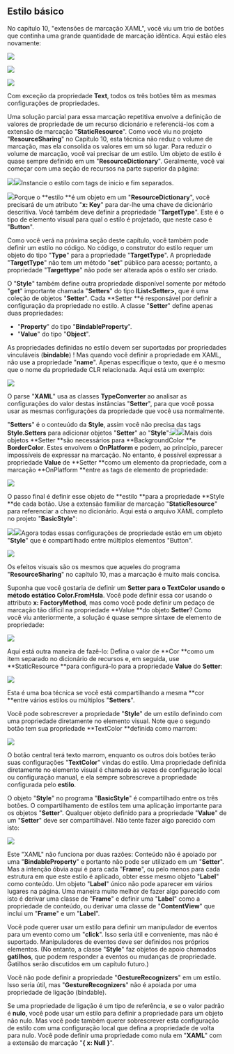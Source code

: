 ## Estilo básico

No capítulo 10, "extensões de marcação XAML", você viu um trio de botões que continha uma grande quantidade de  marcação idêntica. Aqui estão eles novamente:

![](/assets/12-1-estilo.png)

![](/assets/12-2-estilo.png)

![](/assets/12-3-estilo.png)

Com exceção da propriedade **Text**, todos os três botões têm as mesmas configurações de propriedades.

Uma solução parcial para essa marcação repetitiva envolve a definição de valores de propriedade de um recurso dicionário e referenciá-los com a extensão de marcação "**StaticResource**". Como você viu no projeto "**ResourceSharing**"  no Capítulo 10, esta técnica não reduz o volume de marcação, mas ela consolida os valores em um só lugar. Para reduzir o volume de marcação, você vai precisar de um estilo. Um objeto de estilo é quase sempre definido em um "**ResourceDictionary**". Geralmente, você vai começar com uma seção de recursos na parte superior da página:

![](/assets/12-04REsourceDictionary.png)![](/assets/12-05-resorcedictionay1.png)Instancie o estilo com tags de inicio e fim separados.

![](/assets/12-06-estilo-tags.png)Porque o **estilo **é um objeto em um "**ResourceDictionary**", você precisará de um atributo "**x: Key**" para dar-lhe uma chave de dicionário descritiva. Você também deve definir a propriedade "**TargetType**". Este é o tipo de elemento visual para qual o estilo é projetado, que neste caso é "**Button**".

Como você verá na próxima seção deste capítulo, você também pode definir um estilo no código. No código, o construtor do estilo requer um objeto do tipo "**Type**" para a propriedade "**TargetType**". A propriedade "**TargetType**" não tem um método "**set**" público para acesso; portanto, a propriedade "**Targettype**" não pode ser alterada após o estilo ser criado.

O "**Style**" também define outra propriedade disponível somente por método "**get**" importante chamada "**Setters**" do tipo **IList&lt;Setter&gt;,** que é uma coleção de objetos "**Setter**". Cada **Setter **é responsável por definir a configuração da propriedade no estilo. A classe "**Setter**" define apenas duas propriedades:

* "**Property**" do tipo "**BindableProperty**".
* "**Value**" do tipo  "**Object**".

As propriedades definidas no estilo devem ser suportadas por propriedades vinculáveis​​ \(**bindable**\) ! Mas quando você definir a propriedade em XAML, não use a propriedade "**name**". Apenas especifique o texto, que é o mesmo que o nome da propriedade CLR relacionada. Aqui está um exemplo:

![](/assets/12-07-PropiedadeCLR.png)

O parse "**XAML**" usa as classes **TypeConverter** ao analisar as configurações do valor destas instâncias "**Setter**", para que você possa usar as mesmas configurações da propriedade que você usa normalmente.

"**Setters**" é o conteuúdo da **Style**, assim você não precisa das tags **Style.Setters** para adicionar objetos "**Setter**" ao "**Style**":![](/assets/12-08-SetterStyle.png)![](/assets/12-09-SetterStyler1.png)Mais dois objetos **Setter **são necessários para **BackgroundColor **e **BorderColor**. Estes envolvem o **OnPlatform** e podem, ao princípio, parecer impossíveis de expressar na marcação. No entanto, é possível expressar a propriedade **Value** de **Setter **como um elemento da propriedade, com a marcação **OnPlatform **entre as tags de elemento de propriedade:

![](/assets/12-10-SetterProperty.png)

O passo final é definir esse objeto de **estilo **para a propriedade **Style **de cada botão. Use a extensão familiar de marcação "**StaticResource**" para referenciar a chave no dicionário. Aqui está o arquivo XAML completo no projeto "**BasicStyle**":

![](/assets/12-11-BasciStyle.png)![](/assets/12-12-BasciStyle.png)Agora todas essas configurações de propriedade estão em um objeto "**Style**" que é compartilhado entre múltiplos elementos "Button".

![](/assets/12-12-ExemploTelasStyle.png)

Os efeitos visuais são os mesmos que aqueles do programa "**ResourceSharing**" no capítulo 10, mas a marcação é muito mais concisa.

Suponha que você gostaria de definir um **Setter **para o TextColor usando o método estátic**o Color.FromHsla**. Você pode definir essa cor usando o attributo **x: FactoryMethod**, mas como você pode definir um pedaço de marcação tão difícil na propriedade **Value **do objeto **Setter**? Como você viu anteriormente, a solução é quase sempre sintaxe de elemento de propriedade:

![](/assets/12-13-ValeuSttert.png)

Aqui está outra maneira de fazê-lo: Defina o valor de **Cor **como um item separado no dicionário de recursos e, em seguida, use **StaticResource **para configurá-lo para a propriedade **Value** do **Setter**:

![](/assets/12-14-OutraManeira.png)

Esta é uma boa técnica se você está compartilhando a mesma **cor **entre vários estilos ou múltiplos "**Setters**".

Você pode sobrescrever a propriedade "**Style**" de um estilo definindo com uma propriedade diretamente no elemento visual. Note que o segundo botão tem sua propriedade **TextColor **definida como marrom:

![](/assets/12-14-TextColor.png)

O botão central terá texto marrom, enquanto os outros dois botões terão suas configurações "**TextColor**" vindas do estilo. Uma propriedade definida diretamente no elemento visual é chamado às vezes de configuração local ou configuração manual, e ela sempre sobrescreve a propriedade configurada pelo **estilo**.

 O objeto "**Style**" no programa "**BasicStyle**" é compartilhado entre os três botões. O compartilhamento de estilos tem uma aplicação importante para os objetos "**Setter**". Qualquer objeto definido para a propriedade "**Value**" de um "**Setter**" deve ser compartilhável. Não tente fazer algo parecido com isto:

![](/assets/12-15-Invalido.png)

Este "XAML" não funciona por duas razões: Conteúdo não é apoiado por uma "**BindableProperty**" e portanto não pode ser utilizado em um "**Setter**". Mas a intenção óbvia aqui é para cada "**Frame**", ou pelo menos para cada estrutura em que este estilo é aplicado, obter esse mesmo objeto "**Label**" como conteúdo. Um objeto "**Label**" único não pode aparecer em vários lugares na página. Uma maneira muito melhor de fazer algo parecido com isto é derivar uma classe de "**Frame**" e definir uma "**Label**" como a propriedade de conteúdo, ou derivar uma classe de "**ContentView**" que inclui um "**Frame**" e um "**Label**".

Você pode querer usar um estilo para definir um manipulador de eventos para um evento como um "**click**". Isso seria útil e conveniente, mas não é suportado. Manipuladores de eventos deve ser definidos nos próprios elementos. \(No entanto, a classe "**Style**" faz objetos de apoio chamados **gatilhos**, que podem responder a eventos ou mudanças de propriedade. Gatilhos serão discutidos em um capítulo futuro.\)

Você não pode definir a propriedade "**GestureRecognizers**" em um estilo. Isso seria útil, mas "**GestureRecognizers**" não é apoiada por uma propriedade de ligação \(bindable\).

Se uma propriedade de ligação é um tipo de referência, e se o valor padrão é **nulo**, você pode usar um estilo para definir a propriedade para um objeto não nulo. Mas você pode também querer sobrescrever esta configuração de estilo com uma configuração local que defina a propriedade de volta para nulo. Você pode definir uma propriedade como nula em "**XAML**" com a extensão de marcação "**{ x: Null }**".

